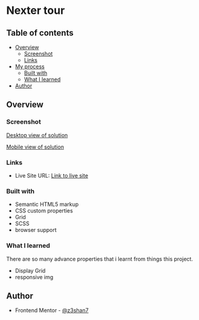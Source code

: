 # Nexter tour


## Table of contents

- [Overview](#overview)
  - [Screenshot](#screenshot)
  - [Links](#links)
- [My process](#my-process)
  - [Built with](#built-with)
  - [What I learned](#what-i-learned)
- [Author](#author)



## Overview


### Screenshot

[Desktop view of solution](./desktop.png)

[Mobile view of solution](./mobile.png)



### Links

- Live Site URL: [Link to live site](https://z3shan7.github.io/Nexter/)



### Built with

- Semantic HTML5 markup
- CSS custom properties
- Grid
- SCSS 
- browser support


### What I learned

There are so many advance properties that i learnt from things this project.

- Display Grid
- responsive img




## Author

- Frontend Mentor - [@z3shan7](https://www.frontendmentor.io/profile/z3shan7)
